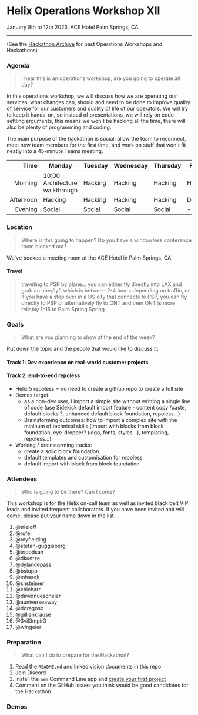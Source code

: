 # Helix Operations Workshop XII

January 8th to 12th 2023, ACE Hotel Palm Springs, CA

---

(See the [Hackathon Archive](./README.md) for past Operations Workshops and Hackathons)

### Agenda

> I hear this is an operations workshop, are you going to operate all day?

In this operations workshop, we will discuss how we are operating our services, what changes can, should and need to be done to
improve quality of service for our customers and quality of life of our operators. We will try to keep it hands-on, so instead
of presentations, we will rely on code settling arguments, this means we won't be hacking all the time, there will also be plenty 
of programming and coding.

The main purpose of the hackathon is social: allow the team to reconnect, meet new team members for the first time, and work on 
stuff that won't fit neatly into a 45-minute Teams meeting.

| Time      | Monday                              | Tuesday           | Wednesday         | Thursday          | Friday            |
| --------: | ----------------------------------- | ----------------- | ----------------- | ----------------- | ----------------- |
|   Morning | 10:00 Architecture walkthrough | Hacking | Hacking | Hacking | Hacking  |
| Afternoon | Hacking | Hacking | Hacking | Hacking | Demos |
|   Evening | Social                          | Social        | Social        | Social        | -       |

### Location

> Where is this going to happen? Do you have a windowless conference room blocked out?

We've booked a meeting room at the ACE Hotel in Palm Springs, CA.

#### Travel

> traveling to PSP by plane...
> you can either fly directly into LAX and grab an uber/lyft which is between 2-4 hours depending on traffic, or if you have a stop over in a US city that connects to PSP, you can fly directly to PSP or alternatively fly to ONT and then ONT is more reliably 1h15 to Palm Spring Spring.

### Goals

> What are you planning to show at the end of the week?

Put down the topic and the people that would like to discuss it:

#### Track 1: Dev experience on real-world customer projects

#### Track 2: end-to-end repoless
- Helix 5 repoless = no need to create a github repo to create a full site
- Demos target:
  - as a non-dev user, I import a simple site without writting a single line of code (use Sidekick default import feature - content copy /paste, default blocks ?, enhanced default block foundation, repoless...)
  - Brainstorming outcomes: how to import a complex site with the mininum of technical skills (import with blocks from block foundation, eye-dropper? (logo, fonts, styles...), templating, repoless...)
- Working / brainstorming tracks:
  - create a solid block foundation
  - default templates and customisation for repoless
  - default import with block from block foundation


### Attendees

> Who is going to be there? Can I come?

This workshop is for the Helix on-call team as well as invited black belt VIP leads and invited frequent collaborators.
If you have been invited and will come, please put your name down in the list.

1. @trieloff
1. @rofe
1. @royfielding
1. @stefan-guggisberg
1. @tripodsan
1. @dkuntze 
1. @dylandepass
1. @bstopp
1. @mhaack
1. @shsteimer
1. @chicharr
1. @davidnuescheler
1. @auniverseaway
1. @ddragosd
1. @gilliankrause
1. @3vil3mpir3
1. @wingeier

### Preparation

> What can I do to prepare for the Hackathon?

1. Read the `README.md` and linked vision documents in this repo
2. Join Discord
3. Install the `aem` Command Line app and [create your first project](https://www.aem.live/tutorial)
4. Comment on the GitHub issues you think would be good candidates for the Hackathon

### Demos
